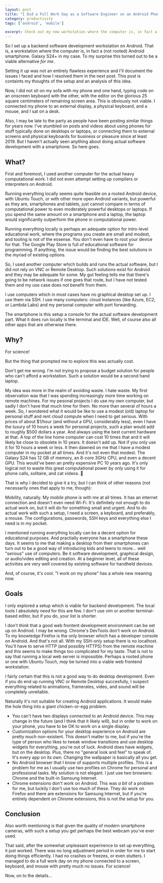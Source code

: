 ```yaml
---
layout: post
title: "I Did a Full Work Day as a Software Engineer on an Android Phone"
category: productivity
tags: ['android', 'mobile']

excerpt: Check out my new workstation where the computer is, in fact a (not rooted) Android smartphone.
---
```


So I set up a backend software development workstation on Android. That is, a workstation where the computer is, in fact a (not rooted) Android smartphone. Galaxy S24+ in my case. To my surprise this turned out to be a viable alternative *for me*.

Setting it up was not an entirely flawless experience and I'll document the issues I faced and how I resolved them in the next post. This post is containts my thoughts of the setup and an analysis of this idea.

Now, I did not sit on my sofa with my phone and one hand, typing code on an onscreen keyboard with the other, with the editor on the glorious 25 square centimeters of remaining screen area. This is obviously not viable. I connected my phone to an external display, a physical keyboard, and a mouse, and I sat on a desk.

Also, I may be late to the party as people have been posting similar things for years now. I've stumbled on posts and videos about using phones for stuff typically done on desktops or laptops, or connecting them to external screens and physical keyboards for business or pleasure since at least 2019. But I haven't actually seen anything about doing actual software development with a smartphone. So here goes.

## What?

First and foremost, I used another computer for the actual heavy computational work. I did not even attempt setting up compilers or interpreters on Android.

Running everything locally seems quite feasible on a rooted Android device, with Ubuntu Touch, or with other more open Android variants, but powerful as they are, smartphones and tablets, just cannot compare in terms of computational power to even moderately powerful desktops or laptops. If you spend the same amount on a smartphone and a laptop, the laptop would significantly outperform the phone in computational power.

Running everything locally is perhaps an adequate option for intro-level educational work, where the programs you create are small and modest, and tooling is not of the essense. You don't even have to root your device for that. The Google Play Store is full of educational software for programming. If anything, the issue would be finding the best solutions in the myriad of existing options.

So, I used another computer which builds and runs the actual software, but I did not rely on VNC or Remote Desktop. Such solutions exist for Android and they may be adequate for some. My gut feeling tells me that there's going to be network issues if one goes that route, but I have not tested them and my use case does not benefit from them.

I use computers which in most cases have no graphical desktop set up. I use them via SSH. I use many computers: cloud instances (like Azure, EC2, or Lambda Labs) and my personal computer with port forwarding.

The smartphone is this setup a console for the actual software development part. What it does run locally is the terminal and IDE. Well, of course also all other apps that are otherwise there.

## Why?

For science!

But the thing that prompted me to explore this was actually cost.

Don't get me wrong. I'm not trying to propose a budget solution for people who can't afford a workstation. Such a solution would be a second hand laptop.

My idea was more in the realm of avoiding waste. I hate waste. My first observation was that I was spending increasingly more time working on remote machines. For my pesonal projects I do use my own computer, but sadly I don't have that much time for them. No more than several of hours a week. So, I wondered what it would be like to use a modest (old) laptop for personal stuff and rent cloud compute when I need to get serious. With prices of about $1/hour (and without a GPU, considerably less), even I have the luxury of 10 hours a week for personal projects, such a plan would add to roughly $500 dollars a year. And always using the best current hardware at that. A top of the line home computer can cost 10 times that and it will likely be close to obsolete in 10 years. It doesn't add up. Not if you only use it for 10 hours a week or less. It then dawned on me that I have a modest computer in my pocket at all times. And it's not even that modest. The Galaxy S24 has 12 GB of memory, an 8-core 3GHz CPU, and even a decent GPU. This would've been an pretty expensive PC 10 years ago. It's only logical not to waste this great computational power by only using it for phone calls, solitaire, and cat videos. &#x1f596;

That is why I decided to give it a try, but I can think of other reasons (not necessarily ones that apply to me, though):

Mobility, naturally. My *mobile* phone is with me at all times. It has an internet connection and doesn't even need Wi-Fi. It's definitely not enough to do actual work on, but it will do for something small and urgent. And to do actual work with such a setup, I need a screen, a keyboard, and preferably, a mouse. The configurations, passwords, SSH keys and everything else I need is in my pocket.

I mentioned running everything locally can be a decent option for educational purposes. And practially everyone has a smartphone these days. It seems to me that making a desktop from their smartphones can turn out to be a good way of introducing kids and teens to more... well "serious" use of computers. Be it software development, graphical design, or audio/video editing and creation. At a beginner level, all of these activities are very well covered by existing software for handheld devices.

And, of course, it's cool. "I work on my phone" has a whole new meaning now.

## Goals

I only explored a setup which is viable for backend development. The local tools I absolutely *need* for this are few. I don't use vim or another terminal-based editor, but if you do, your list is shorter.

I don't *think* that a good web frontent development environment can be set up on Andriod. I may be wrong. Chrome's DevTools don't work on Android. To my knowledge Firefox is the only browser which has a developer console on Android. And that's not all. With my SSH-only setup there is no localhost. You'll have to serve HTTP (and possibly HTTPS) from the remote machine and this seems to make things too complicated for my taste. That is not to say that running a local web server is impossible. Perhaps a rooted phone or one with Ubuntu Touch, *may* be turned into a viable web frontend workstation.

I fairly certain that this is not a good way to do desktop development. Even if you do end up running VNC or Remote Desktop succesfully, I suspect everything related to animations, framerates, video, and sound will be completely unreliable.

Naturally it's not suitable for creating Android applications. It would make the hole thing into a giant chicken-or-egg problem.

* You can't have two displays connected to an Android device. This may change in the future (and I think that it likely will), but in order to work on your phone, you have to be OK to work on a single display.
* Customization options for your desktop experience on Android are pretty much non-existent. This doesn't matter to me, but if you're the type of person who likes to tweak window transitions and use desktop widgets for everything, you're out of luck. Android does have widgets, but on the desktop. Plus, there no "general look and feel" to speak of. It's every app on its own. Changing the wallpaper is basically all you get.
* No Android browser that I know of supports multiple profiles. This *is* a problem for me as I usually use two profiles on Chrome for personal and professional tasks. My solution is not elegant. I just use two browsers: Chrome and the built-in Samsung Internet.
* Chrome extensions don't work on Android. This was *a bit* of a problem for me, but luckily I don't use too much of these. They do work on Firefox and there are extensions for Samsung Internet, but if you're entirely dependent on Chrome extensions, this is not the setup for you.

## Conclusion

Also worth mentioning is that given the quality of modern smartphone cameras, with such a setup you get perhaps the best webcam you've ever used.

That said, after the somewhat unpleasant experirence to set up everything, it just worked. There was no long adjustment period in order for me to start doing things efficiently. I had no crashes or freezes, or even stutters. I managed to do a full work day on my phone connected to a screen, keyboard, and mouse with pretty much no issues. For science!

Now, on to the details...
